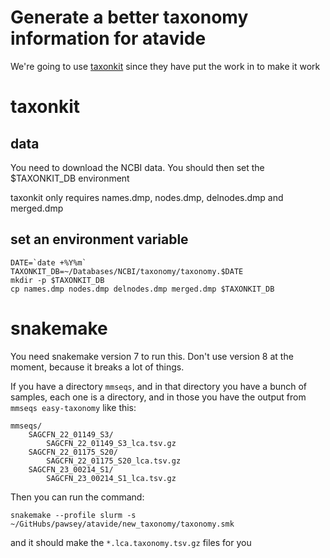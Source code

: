 # Generate a better taxonomy information for atavide

We're going to use [taxonkit](https://bioinf.shenwei.me/taxonkit/) since they have put the work in to make it work

# taxonkit

## data

You need to download the NCBI data. You should then set the $TAXONKIT_DB environment 

taxonkit only requires names.dmp, nodes.dmp, delnodes.dmp and merged.dmp

## set an environment variable

```
DATE=`date +%Y%m`
TAXONKIT_DB=~/Databases/NCBI/taxonomy/taxonomy.$DATE
mkdir -p $TAXONKIT_DB
cp names.dmp nodes.dmp delnodes.dmp merged.dmp $TAXONKIT_DB
```

# snakemake

You need snakemake version 7 to run this. Don't use version 8 at the moment, because it breaks a lot of things.

If you have a directory `mmseqs`, and in that directory you have a bunch of samples, each one is a directory, and in those you have the output from `mmseqs easy-taxonomy` like this:

```
mmseqs/
    SAGCFN_22_01149_S3/
        SAGCFN_22_01149_S3_lca.tsv.gz    
    SAGCFN_22_01175_S20/
        SAGCFN_22_01175_S20_lca.tsv.gz  
    SAGCFN_23_00214_S1/
        SAGCFN_23_00214_S1_lca.tsv.gz
```

Then you can run the command:

```
snakemake --profile slurm -s ~/GitHubs/pawsey/atavide/new_taxonomy/taxonomy.smk
```

and it should make the `*.lca.taxonomy.tsv.gz` files for you

